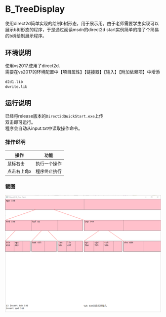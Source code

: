 # B_TreeDisplay
使用direct2d简单实现的绘制b树形态，用于展示用。由于老师需要学生实现可以展示b树形态的程序，于是通过阅读msdn的direct2d start实例简单的撸了个简易的b树绘制展示程序。
## 环境说明
使用vs2017.使用了direct2d.  
需要在vs2017的环境配置中【项目属性】【链接器】【输入】【附加依赖项】中增添

	d2d1.lib  
	dwrite.lib  
## 运行说明
已经将release版本的`Direct2dQuickStart.exe`上传  
双击即可运行。  
程序会自动从input.txt中读取操作命令。  
### 操作说明  

|操作|功能|
|--|--|
|鼠标右击|执行一个操作|
|点击右上角x|程序终止执行|

### 截图
![界面截图](./截图.png)  
